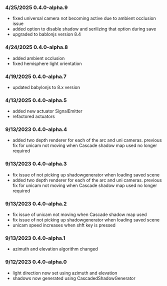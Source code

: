 ### 4/25/2025 0.4.0-alpha.9
- fixed universal camera not becoming active due to ambient occlusion issue
- added option to disable shadow and serilizing that option during save
- upgraded to bablonjs version 8.4
### 4/24/2025 0.4.0-alpha.8
- added ambient occlusion
- fixed hemisphere light orientation
### 4/19/2025 0.4.0-alpha.7
- updated babylonjs to 8.x version
### 4/13/2025 0.4.0-alpha.5
- added new actuator SignalEmitter
- refactored actuators
### 9/13/2023 0.4.0-alpha.4
- added two depth renderer for each of the arc and uni cameras. previous fix for unicam not moving when Cascade shadow map used no longer required
### 9/13/2023 0.4.0-alpha.3
- fix issue of not picking up shadowgenerator when loading saved scene
- added two depth renderer for each of the arc and uni cameras. previous fix for unicam not moving when Cascade shadow map used no longer required
### 9/13/2023 0.4.0-alpha.2
- fix issue of unicam not moving when Cascade shadow map used
- fix issue of not picking up shadowgenerator when loading saved scene
- unicam speed increases when shft key is pressed
### 9/13/2023 0.4.0-alpha.1
- azimuth and elevation algorithm changed 
### 9/12/2023 0.4.0-alpha.0 
- light direction now set using azimuth and elevation
- shadows now generated using CascadedShadowGenerator

